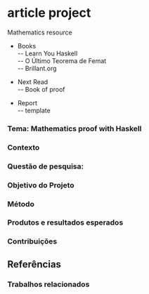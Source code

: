 # article project
Mathematics resource


- Books  
-- Learn You Haskell  
-- O Último Teorema de Femat  
-- Brillant.org  

- Next Read   
-- Book of proof  


- Report  
-- template  


### **Tema:** Mathematics proof with Haskell  

### **Contexto**  

### **Questão de pesquisa:** 

### **Objetivo do Projeto**

### **Método**

### Produtos e resultados esperados

### Contribuições

## **Referências** 

### **Trabalhos relacionados**





